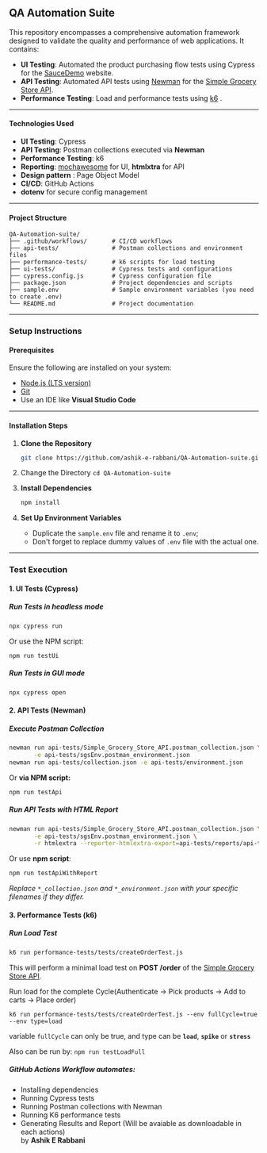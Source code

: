 ## QA Automation Suite

This repository encompasses a comprehensive automation framework designed to validate the quality and performance of web applications. It contains:

- **UI Testing**: Automated the product purchasing flow tests using Cypress for the [SauceDemo](https://www.saucedemo.com/) website.
- **API Testing**: Automated API tests using [Newman](https://www.npmjs.com/package/newman) for the [Simple Grocery Store API](https://simple-grocery-api.store/).
- **Performance Testing**: Load and performance tests using [k6](https://k6.io/) .

---

#### Technologies Used

- **UI Testing**: Cypress
- **API Testing**: Postman collections executed via **Newman**
- **Performance Testing**: k6
- **Reporting**: [mochawesome](https://www.npmjs.com/package/mochawesome) for UI, **htmlxtra** for API
- **Design pattern** : Page Object Model
- **CI/CD**: GitHub Actions
- **dotenv** for secure config management

---

#### Project Structure

```
QA-Automation-suite/
├── .github/workflows/       # CI/CD workflows
├── api-tests/               # Postman collections and environment files
├── performance-tests/       # k6 scripts for load testing
├── ui-tests/                # Cypress tests and configurations
├── cypress.config.js        # Cypress configuration file
├── package.json             # Project dependencies and scripts
├── sample.env               # Sample environment variables (you need to create .env)
└── README.md                # Project documentation
```

---

### Setup Instructions

#### Prerequisites

Ensure the following are installed on your system:

- [Node.js (LTS version)](https://nodejs.org/)
- [Git](https://git-scm.com/)
- Use an IDE like **Visual Studio Code**

---

#### Installation Steps

1. **Clone the Repository**

   ```bash
   git clone https://github.com/ashik-e-rabbani/QA-Automation-suite.git
   ```
2. Change the Directory `cd QA-Automation-suite`
3. **Install Dependencies**

   ```bash
   npm install
   ```
4. **Set Up Environment Variables**

   - Duplicate the `sample.env` file and rename it to `.env`;
   - Don't forget to replace dummy values of `.env` file with the actual one.

---

### Test Execution

#### 1. UI Tests (Cypress)

##### Run Tests in headless mode

```bash
npx cypress run
```

Or use the NPM script:

```npm run testUi
npm run testUi
```

##### Run Tests in GUI mode

```bash
npx cypress open
```

#### 2. API Tests (Newman)

##### Execute Postman Collection

```bash
newman run api-tests/Simple_Grocery_Store_API.postman_collection.json \
       -e api-tests/sgsEnv.postman_environment.json
newman run api-tests/collection.json -e api-tests/environment.json
```

Or **via NPM script:**

```
npm run testApi
```

##### Run API Tests with HTML Report

```bash
newman run api-tests/Simple_Grocery_Store_API.postman_collection.json \
       -e api-tests/sgsEnv.postman_environment.json \
       -r htmlextra --reporter-htmlextra-export=api-tests/reports/api-test-report.html
```

Or use **npm script**:

```bash
npm run testApiWithReport
```

*Replace `*_collection.json` and `*_environment.json` with your specific filenames if they differ.*

#### 3. Performance Tests (k6)

##### Run Load Test

```bash
k6 run performance-tests/tests/createOrderTest.js
```

This will perform a minimal load test on **POST /order** of the [Simple Grocery Store API](https://simple-grocery-api.store/).

Run load for the complete Cycle(Authenticate -> Pick products -> Add to carts -> Place order)

```
k6 run performance-tests/tests/createOrderTest.js --env fullCycle=true --env type=load
```

variable `fullCycle` can only be true, and type can be **`load`**, **`spike`** or **`stress`**

Also can be run by: `npm run testLoadFull`
<br>

##### GitHub Actions Workflow automates:

* Installing dependencies
* Running Cypress tests
* Running Postman collections with Newman
* Running K6 performance tests
* Generating Results and Report (Will be avaiable as downloadable in each actions)
  <br>
  by **Ashik E Rabbani**

